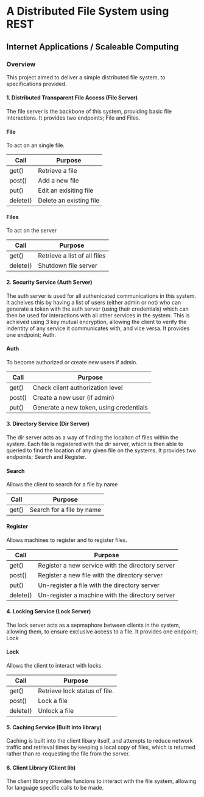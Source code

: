 # A Distributed File System using REST
## Internet Applications / Scaleable Computing

### Overview 
This project aimed to deliver a simple distributed file system, to specifications provided. 

#### 1. Distributed Transparent File Access (File Server)
The file server is the backbone of this system, providing basic file interactions.
It provides two endpoints; File and Files.
#### File
To act on an single file.

Call | Purpose
---- | ----
get() | Retrieve a file
post() | Add a new file
put() | Edit an exisiting file
delete() | Delete an existing file

#### Files
To act on the server

Call | Purpose
---- | ----
get() | Retrieve a list of all files
delete() | Shutdown file server

#### 2. Security Service (Auth Server)
The auth server is used for all authenicated communications in this system. It acheives this by having a list of users (either admin or not) who can generate a token with the auth server (using their credentials) which can then be used for interactions with all other services in the system. This is achieved using 3 key mutual encryption, allowing the client to verify the indentity of any service it communicates with, and vice versa. 
It provides  one endpoint; Auth.
#### Auth
To become authorized or create new users if admin.

Call | Purpose
---- | ----
get() | Check client authorization level
post() | Create a new user (if admin)
put() | Generate a new token, using credentials

#### 3. Directory Service (Dir Server)
The dir server acts as a way of finding the locaiton of files within the system. Each file is registered with the dir server, which is then able to queried to find the location of any given file on the systems.
It provides two endpoints; Search and Register.
#### Search
Allows the client to search for a file by name

Call | Purpose
---- | ----
get() | Search for a file by name

#### Register
Allows machines to register and to register files.

Call | Purpose
---- | ----
get() | Register a new service with the directory server
post() | Register a new file with the directory server
put() | Un-register a file with the directory server
delete() | Un-register a machine with the directory server

#### 4. Locking Service (Lock Server)
The lock server acts as a sepmaphore between clients in the system, allowing them, to ensure exclusive access to a file.
It provides one endpoint; Lock
#### Lock
Allows the client to interact with locks.

Call | Purpose
---- | ----
get() | Retrieve lock status of file.
post() | Lock a file
delete() | Unlock a file

#### 5. Caching Service (Built into library)
Caching is built into the client libary itself, and attempts to reduce network traffic and retrieval times by keeping a local copy of files, which is returned rather than re-requesting the file from the server.

#### 6. Client Library (Client lib)
The client library provides funcions to interact with the file system, allowing for language specific calls to be made.



